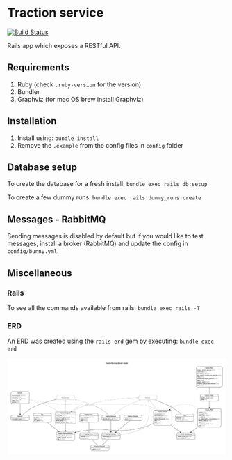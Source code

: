 # Traction service

[![Build Status](https://travis-ci.org/sanger/traction-service.svg?branch=devel)](https://travis-ci.org/sanger/traction-service)

Rails app which exposes a RESTful API.

## Requirements

1. Ruby (check `.ruby-version` for the version)
1. Bundler
1. Graphviz (for mac OS brew install Graphviz)

## Installation

1. Install using: `bundle install`
1. Remove the `.example` from the config files in `config` folder

## Database setup

To create the database for a fresh install: `bundle exec rails db:setup`

To create a few dummy runs: `bundle exec rails dummy_runs:create`

## Messages - RabbitMQ

Sending messages is disabled by default but if you would like to test messages, install a broker
(RabbitMQ) and update the config in `config/bunny.yml`.

## Miscellaneous

### Rails

To see all the commands available from rails: `bundle exec rails -T`

### ERD

An ERD was created using the `rails-erd` gem by executing: `bundle exec erd`

![ERD](erd.jpg "ERD")
